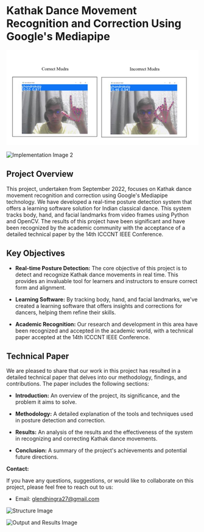 # Kathak Dance Movement Recognition and Correction Using Google's Mediapipe

![Implementation Image 1](Images/Image1.jpg)

![Implementation Image 2](/images/implementation2.png)

## Project Overview

This project, undertaken from September 2022, focuses on Kathak dance movement recognition and correction using Google's Mediapipe technology. We have developed a real-time posture detection system that offers a learning software solution for Indian classical dance. This system tracks body, hand, and facial landmarks from video frames using Python and OpenCV. The results of this project have been significant and have been recognized by the academic community with the acceptance of a detailed technical paper by the 14th ICCCNT IEEE Conference.

## Key Objectives

- **Real-time Posture Detection:** The core objective of this project is to detect and recognize Kathak dance movements in real time. This provides an invaluable tool for learners and instructors to ensure correct form and alignment.

- **Learning Software:** By tracking body, hand, and facial landmarks, we've created a learning software that offers insights and corrections for dancers, helping them refine their skills.

- **Academic Recognition:** Our research and development in this area have been recognized and accepted in the academic world, with a technical paper accepted at the 14th ICCCNT IEEE Conference.

## Technical Paper

We are pleased to share that our work in this project has resulted in a detailed technical paper that delves into our methodology, findings, and contributions. The paper includes the following sections:

- **Introduction:** An overview of the project, its significance, and the problem it aims to solve.

- **Methodology:** A detailed explanation of the tools and techniques used in posture detection and correction.

- **Results:** An analysis of the results and the effectiveness of the system in recognizing and correcting Kathak dance movements.

- **Conclusion:** A summary of the project's achievements and potential future directions.

**Contact:**

If you have any questions, suggestions, or would like to collaborate on this project, please feel free to reach out to us:

- Email: glendhingra27@gmail.com

![Structure Image](/images/structure.png)

![Output and Results Image](/images/output_results.png)
